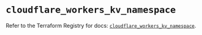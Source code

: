 # `cloudflare_workers_kv_namespace`

Refer to the Terraform Registry for docs: [`cloudflare_workers_kv_namespace`](https://registry.terraform.io/providers/cloudflare/cloudflare/5.7.0/docs/resources/workers_kv_namespace).
